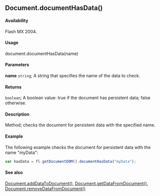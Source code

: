 ## Document.documentHasData()

#### Availability

Flash MX 2004.

#### Usage

document.documentHasData(name)

#### Parameters

**name** `string`; A string that specifies the name of the data to check.

#### Returns

`boolean`; A boolean value: true if the document has persistent data; false otherwise.

#### Description

Method; checks the document for persistent data with the specified name.

#### Example

The following example checks the document for persistent data with the name "myData":

```javascript
var hasData = fl.getDocumentDOM().documentHasData("myData");
```

#### See also

[Document.addDataToDocument()](../Document_object/Document1.md), [Document.getDataFromDocument()](../Document_object/Document76.md), [Document.removeDataFromDocument()](../Document_object/Document250.md)
